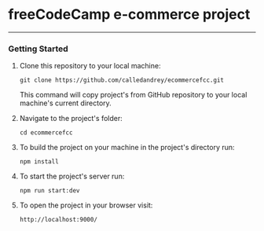 # freeCodeCamp e-commerce project

___

### Getting Started


1. Clone this repository to your local machine:

    `git clone https://github.com/calledandrey/ecommercefcc.git`    

    This command will copy project's from GitHub repository to your local machine's current directory.

2. Navigate to the project's folder:

      `cd ecommercefcc`

3. To build the project on your machine in the project's directory run:

    `npm install`

4. To start the project's server run:

    `npm run start:dev`

5. To open the project in your browser visit:

    `http://localhost:9000/`
